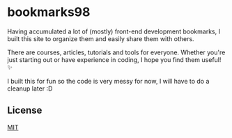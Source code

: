 # bookmarks98

Having accumulated a lot of (mostly) front-end development bookmarks, I built this site to organize them and easily share them with others.

There are courses, articles, tutorials and tools for everyone. Whether you're just starting out or have experience in coding, I hope you find them useful! ✨

I built this for fun so the code is very messy for now, I will have to do a cleanup later :D

## License

[MIT](https://choosealicense.com/licenses/mit/)
